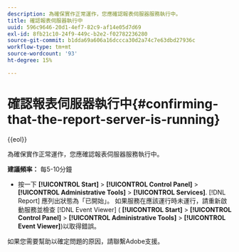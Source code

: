 ```yaml
---
description: 為確保實作正常運作，您應確認報表伺服器服務執行中。
title: 確認報表伺服器執行中
uuid: 596c9646-20d1-4ef7-82c9-af14e05d7d69
exl-id: 8fb21c10-24f9-449c-b2e2-f02782236280
source-git-commit: b1dda69a606a16dccca30d2a74c7e63dbd27936c
workflow-type: tm+mt
source-wordcount: '93'
ht-degree: 15%

---
```


# 確認報表伺服器執行中{#confirming-that-the-report-server-is-running}

{{eol}}

為確保實作正常運作，您應確認報表伺服器服務執行中。

**建議頻率：** 每5-10分鐘

* 按一下 **[!UICONTROL Start]** > **[!UICONTROL Control Panel]** > **[!UICONTROL Administrative Tools]** > **[!UICONTROL Services]**. [!DNL Report] 應列出狀態為「已開始」。 如果服務在應該運行時未運行，請重新啟動服務並檢查 [!DNL Event Viewer] ( **[!UICONTROL Start]** > **[!UICONTROL Control Panel]** > **[!UICONTROL Administrative Tools]** > **[!UICONTROL Event Viewer]**)以取得錯誤。

如果您需要幫助以確定問題的原因，請聯繫Adobe支援。
